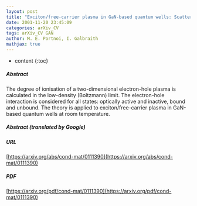 ```yaml
---
layout: post
title: "Exciton/free-carrier plasma in GaN-based quantum wells: Scattering and screening"
date: 2001-11-20 23:45:09
categories: arXiv_CV
tags: arXiv_CV GAN
author: M. E. Portnoi, I. Galbraith
mathjax: true
---
```


* content
{:toc}

##### Abstract
The degree of ionisation of a two-dimensional electron-hole plasma is calculated in the low-density (Boltzmann) limit. The electron-hole interaction is considered for all states: optically active and inactive, bound and unbound. The theory is applied to exciton/free-carrier plasma in GaN-based quantum wells at room temperature.

##### Abstract (translated by Google)


##### URL
[https://arxiv.org/abs/cond-mat/0111390](https://arxiv.org/abs/cond-mat/0111390)

##### PDF
[https://arxiv.org/pdf/cond-mat/0111390](https://arxiv.org/pdf/cond-mat/0111390)

